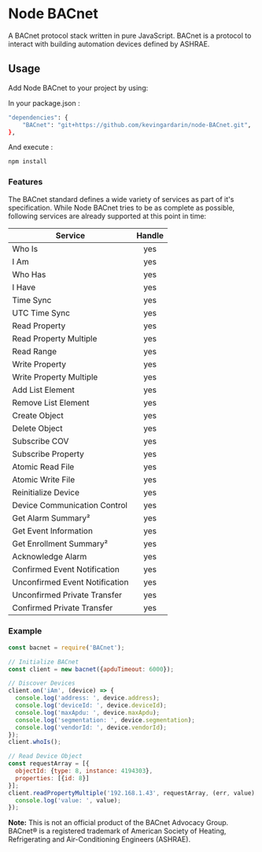 # Node BACnet

A BACnet protocol stack written in pure JavaScript. BACnet is a protocol to
interact with building automation devices defined by ASHRAE.

## Usage

Add Node BACnet to your project by using:

In your package.json :
``` sh
"dependencies": {
    "BACnet": "git+https://github.com/kevingardarin/node-BACnet.git",
},
```
And execute :
``` sh
npm install
```

### Features

The BACnet standard defines a wide variety of services as part of it's
specification. While Node BACnet tries to be as complete as possible,
following services are already supported at this point in time:

| Service                        | Handle                                                                       |
|--------------------------------|:----------------------------------------------------------------------------:|
| Who Is                         | yes                                                                          |
| I Am                           | yes                                                                          |
| Who Has                        | yes                                                                          |
| I Have                         | yes                                                                          |
| Time Sync                      | yes                                                                          |
| UTC Time Sync                  | yes                                                                          |
| Read Property                  | yes                                                                          |
| Read Property Multiple         | yes                                                                          |
| Read Range                     | yes                                                                          |
| Write Property                 | yes                                                                          |
| Write Property Multiple        | yes                                                                          |
| Add List Element               | yes                                                                          |
| Remove List Element            | yes                                                                          |
| Create Object                  | yes                                                                          |
| Delete Object                  | yes                                                                          |
| Subscribe COV                  | yes                                                                          |
| Subscribe Property             | yes                                                                          |
| Atomic Read File               | yes                                                                          |
| Atomic Write File              | yes                                                                          |
| Reinitialize Device            | yes                                                                          |
| Device Communication Control   | yes                                                                          |
| Get Alarm Summary²             | yes                                                                          |
| Get Event Information          | yes                                                                          |
| Get Enrollment Summary²        | yes                                                                          |
| Acknowledge Alarm              | yes                                                                          |
| Confirmed Event Notification   | yes                                                                          |
| Unconfirmed Event Notification | yes                                                                          |
| Unconfirmed Private Transfer   | yes                                                                          |
| Confirmed Private Transfer     | yes                                                                          |

### Example

``` js
const bacnet = require('BACnet');

// Initialize BACnet
const client = new bacnet({apduTimeout: 6000});

// Discover Devices
client.on('iAm', (device) => {
  console.log('address: ', device.address);
  console.log('deviceId: ', device.deviceId);
  console.log('maxApdu: ', device.maxApdu);
  console.log('segmentation: ', device.segmentation);
  console.log('vendorId: ', device.vendorId);
});
client.whoIs();

// Read Device Object
const requestArray = [{
  objectId: {type: 8, instance: 4194303},
  properties: [{id: 8}]
}];
client.readPropertyMultiple('192.168.1.43', requestArray, (err, value) => {
  console.log('value: ', value);
});
```

**Note:** This is not an official product of the BACnet Advocacy Group. BACnet®
is a registered trademark of American Society of Heating, Refrigerating and
Air-Conditioning Engineers (ASHRAE).
